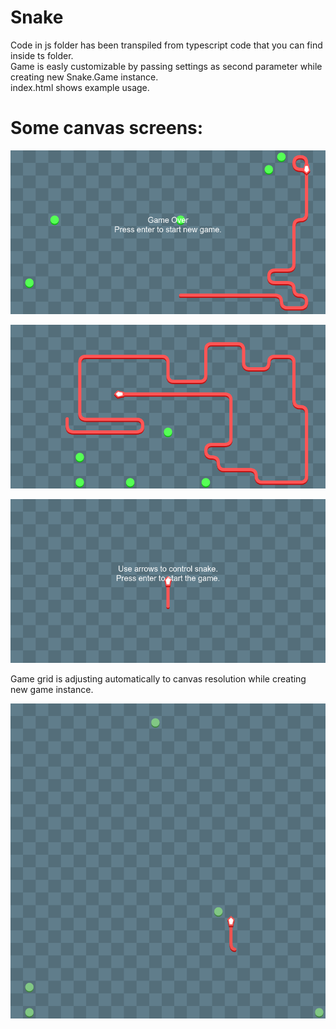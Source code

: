 # Snake
Code in js folder has been transpiled from typescript code that you can find inside ts folder.<br>
Game is easly customizable by passing settings as second parameter while creating new Snake.Game instance.<br>
index.html shows example usage.<br>

# Some canvas screens:
<img
  alt="Screen1"
  src="./previews/1.png"
/>

<img
  alt="Screen2"
  src="./previews/2.png"
/>

<img
  alt="Screen3"
  src="./previews/3.png"
/>

Game grid is adjusting automatically to canvas resolution while creating new game instance.

<img
  alt="Screen4"
  src="./previews/4.png"
/>